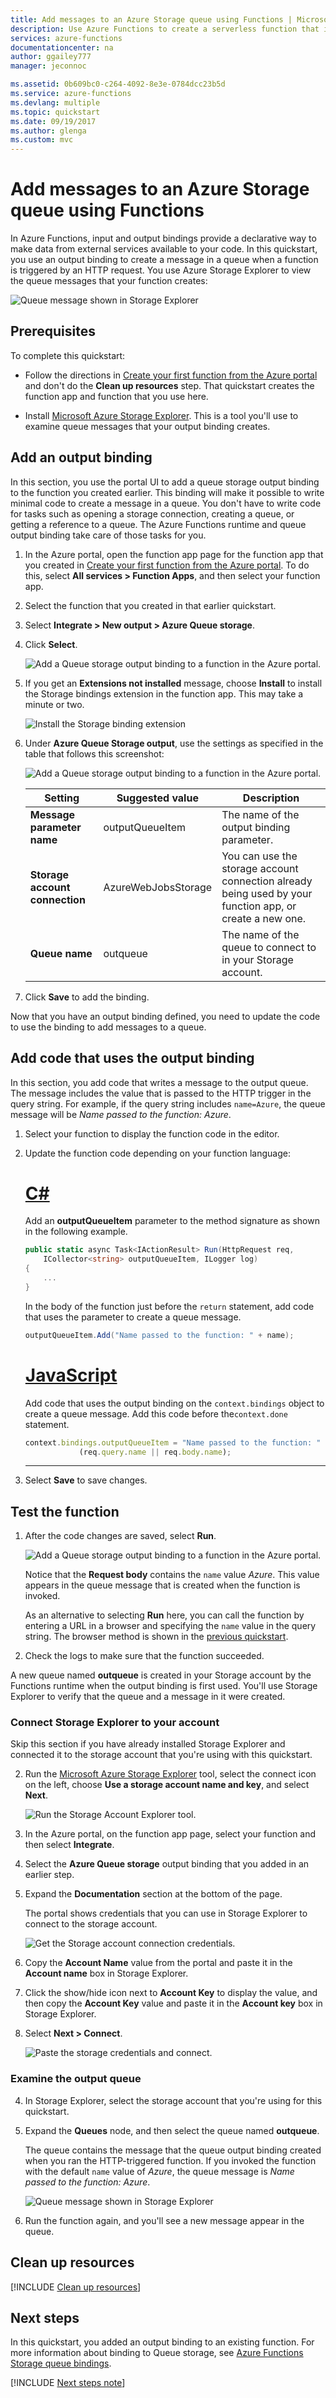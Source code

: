 ```yaml
---
title: Add messages to an Azure Storage queue using Functions | Microsoft Docs
description: Use Azure Functions to create a serverless function that is invoked by an HTTP request and creates a message in an Azure Storage queue.
services: azure-functions
documentationcenter: na
author: ggailey777
manager: jeconnoc

ms.assetid: 0b609bc0-c264-4092-8e3e-0784dcc23b5d
ms.service: azure-functions
ms.devlang: multiple
ms.topic: quickstart
ms.date: 09/19/2017
ms.author: glenga
ms.custom: mvc
---
```

# Add messages to an Azure Storage queue using Functions

In Azure Functions, input and output bindings provide a declarative way to make data from external services available to your code. In this quickstart, you use an output binding to create a message in a queue when a function is triggered by an HTTP request. You use Azure Storage Explorer to view the queue messages that your function creates:

![Queue message shown in Storage Explorer](./media/functions-integrate-storage-queue-output-binding/function-queue-storage-output-view-queue.png)

## Prerequisites

To complete this quickstart:

* Follow the directions in [Create your first function from the Azure portal](functions-create-first-azure-function.md) and don't do the **Clean up resources** step. That quickstart creates the function app and function that you use here.

* Install [Microsoft Azure Storage Explorer](https://storageexplorer.com/). This is a tool you'll use to examine queue messages that your output binding creates.

## <a name="add-binding"></a>Add an output binding

In this section, you use the portal UI to add a queue storage output binding to the function you created earlier. This binding will make it possible to write minimal code to create a message in a queue. You don't have to write code for tasks such as opening a storage connection, creating a queue, or getting a reference to a queue. The Azure Functions runtime and queue output binding take care of those tasks for you.

1. In the Azure portal, open the function app page for the function app that you created in [Create your first function from the Azure portal](functions-create-first-azure-function.md). To do this, select **All services > Function Apps**, and then select your function app.

1. Select the function that you created in that earlier quickstart.

1. Select **Integrate > New output > Azure Queue storage**.

1. Click **Select**.

    ![Add a Queue storage output binding to a function in the Azure portal.](./media/functions-integrate-storage-queue-output-binding/function-add-queue-storage-output-binding.png)

1. If you get an **Extensions not installed** message, choose **Install** to install the Storage bindings extension in the function app. This may take a minute or two.

    ![Install the Storage binding extension](./media/functions-integrate-storage-queue-output-binding/functions-integrate-install-binding-extension.png)

1. Under **Azure Queue Storage output**, use the settings as specified in the table that follows this screenshot: 

    ![Add a Queue storage output binding to a function in the Azure portal.](./media/functions-integrate-storage-queue-output-binding/function-add-queue-storage-output-binding-2.png)

    | Setting      |  Suggested value   | Description                              |
    | ------------ |  ------- | -------------------------------------------------- |
    | **Message parameter name** | outputQueueItem | The name of the output binding parameter. | 
    | **Storage account connection** | AzureWebJobsStorage | You can use the storage account connection already being used by your function app, or create a new one.  |
    | **Queue name**   | outqueue    | The name of the queue to connect to in your Storage account. |

1. Click **Save** to add the binding.

Now that you have an output binding defined, you need to update the code to use the binding to add messages to a queue.  

## Add code that uses the output binding

In this section, you add code that writes a message to the output queue. The message includes the value that is passed to the HTTP trigger in the query string. For example, if the query string includes `name=Azure`, the queue message will be *Name passed to the function: Azure*.

1. Select your function to display the function code in the editor.

1. Update the function code depending on your function language:

    # [C\#](#tab/csharp)

    Add an **outputQueueItem** parameter to the method signature as shown in the following example.

    ```cs
    public static async Task<IActionResult> Run(HttpRequest req,
        ICollector<string> outputQueueItem, ILogger log)
    {
        ...
    }
    ```

    In the body of the function just before the `return` statement, add code that uses the parameter to create a queue message.

    ```cs
    outputQueueItem.Add("Name passed to the function: " + name);
    ```

    # [JavaScript](#tab/nodejs)

    Add code that uses the output binding on the `context.bindings` object to create a queue message. Add this code before the`context.done` statement.

    ```javascript
    context.bindings.outputQueueItem = "Name passed to the function: " + 
                (req.query.name || req.body.name);
    ```

    ---

1. Select **Save** to save changes.

## Test the function

1. After the code changes are saved, select **Run**. 

    ![Add a Queue storage output binding to a function in the Azure portal.](./media/functions-integrate-storage-queue-output-binding/functions-test-run-function.png)

    Notice that the **Request body** contains the `name` value *Azure*. This value appears in the queue message that is created when the function is invoked.
    
    As an alternative to selecting **Run** here, you can call the function by entering a URL in a browser and specifying the `name` value in the query string. The browser method is shown in the [previous quickstart](functions-create-first-azure-function.md#test-the-function).

2. Check the logs to make sure that the function succeeded. 

A new queue named **outqueue** is created in your Storage account by the Functions runtime when the output binding is first used. You'll use Storage Explorer to verify that the queue and a message in it were created.

### Connect Storage Explorer to your account

Skip this section if you have already installed Storage Explorer and connected it to the storage account that you're using with this quickstart.

2. Run the [Microsoft Azure Storage Explorer](https://storageexplorer.com/) tool, select the connect icon on the left, choose **Use a storage account name and key**, and select **Next**.

    ![Run the Storage Account Explorer tool.](./media/functions-integrate-storage-queue-output-binding/functions-storage-manager-connect-1.png)

1. In the Azure portal, on the function app page, select your function and then select **Integrate**.

1. Select the **Azure Queue storage** output binding that you added in an earlier step.

1. Expand the **Documentation** section at the bottom of the page. 

   The portal shows credentials that you can use in Storage Explorer to connect to the storage account.

   ![Get the Storage account connection credentials.](./media/functions-integrate-storage-queue-output-binding/function-get-storage-account-credentials.png)

1. Copy the **Account Name** value from the portal and paste it in the **Account name** box in Storage Explorer.
 
1. Click the show/hide icon next to **Account Key** to display the value, and then copy the **Account Key** value and paste it in the **Account key** box in Storage Explorer.
  
3. Select **Next > Connect**.

   ![Paste the storage credentials and connect.](./media/functions-integrate-storage-queue-output-binding/functions-storage-manager-connect-2.png)

### Examine the output queue

4. In Storage Explorer, select the storage account that you're using for this quickstart.

1. Expand the **Queues** node, and then select the queue named **outqueue**. 

   The queue contains the message that the queue output binding created when you ran the HTTP-triggered function. If you invoked the function with the default `name` value of *Azure*, the queue message is *Name passed to the function: Azure*.

    ![Queue message shown in Storage Explorer](./media/functions-integrate-storage-queue-output-binding/function-queue-storage-output-view-queue.png)

2. Run the function again, and you'll see a new message appear in the queue.  

## Clean up resources

[!INCLUDE [Clean up resources](../../includes/functions-quickstart-cleanup.md)]

## Next steps

In this quickstart, you added an output binding to an existing function. For more information about binding to Queue storage, see [Azure Functions Storage queue bindings](functions-bindings-storage-queue.md).

[!INCLUDE [Next steps note](../../includes/functions-quickstart-next-steps-2.md)]
